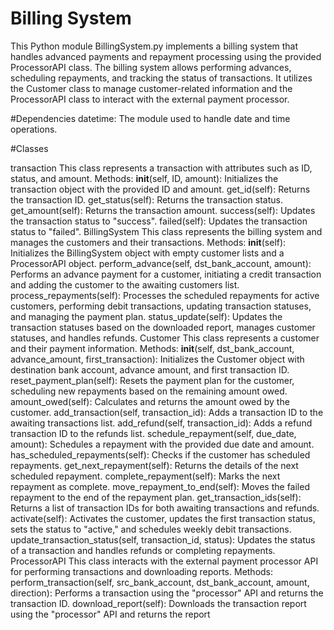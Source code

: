 # Billing System
This Python module BillingSystem.py implements a billing system that handles advanced payments and repayment processing using the provided ProcessorAPI class. The billing system allows performing advances, scheduling repayments, and tracking the status of transactions. It utilizes the Customer class to manage customer-related information and the ProcessorAPI class to interact with the external payment processor.

#Dependencies
datetime: The module used to handle date and time operations.

#Classes

transaction
This class represents a transaction with attributes such as ID, status, and amount.
Methods:
__init__(self, ID, amount): Initializes the transaction object with the provided ID and amount.
get_id(self): Returns the transaction ID.
get_status(self): Returns the transaction status.
get_amount(self): Returns the transaction amount.
success(self): Updates the transaction status to "success".
failed(self): Updates the transaction status to "failed".
BillingSystem
This class represents the billing system and manages the customers and their transactions.
Methods:
__init__(self): Initializes the BillingSystem object with empty customer lists and a ProcessorAPI object.
perform_advance(self, dst_bank_account, amount): Performs an advance payment for a customer, initiating a credit transaction and adding the customer to the awaiting customers list.
process_repayments(self): Processes the scheduled repayments for active customers, performing debit transactions, updating transaction statuses, and managing the payment plan.
status_update(self): Updates the transaction statuses based on the downloaded report, manages customer statuses, and handles refunds.
Customer
This class represents a customer and their payment information.
Methods:
__init__(self, dst_bank_account, advance_amount, first_transaction): Initializes the Customer object with destination bank account, advance amount, and first transaction ID.
reset_payment_plan(self): Resets the payment plan for the customer, scheduling new repayments based on the remaining amount owed.
amount_owed(self): Calculates and returns the amount owed by the customer.
add_transaction(self, transaction_id): Adds a transaction ID to the awaiting transactions list.
add_refund(self, transaction_id): Adds a refund transaction ID to the refunds list.
schedule_repayment(self, due_date, amount): Schedules a repayment with the provided due date and amount.
has_scheduled_repayments(self): Checks if the customer has scheduled repayments.
get_next_repayment(self): Returns the details of the next scheduled repayment.
complete_repayment(self): Marks the next repayment as complete.
move_repayment_to_end(self): Moves the failed repayment to the end of the repayment plan.
get_transaction_ids(self): Returns a list of transaction IDs for both awaiting transactions and refunds.
activate(self): Activates the customer, updates the first transaction status, sets the status to "active," and schedules weekly debit transactions.
update_transaction_status(self, transaction_id, status): Updates the status of a transaction and handles refunds or completing repayments.
ProcessorAPI
This class interacts with the external payment processor API for performing transactions and downloading reports.
Methods:
perform_transaction(self, src_bank_account, dst_bank_account, amount, direction): Performs a transaction using the "processor" API and returns the transaction ID.
download_report(self): Downloads the transaction report using the "processor" API and returns the report




